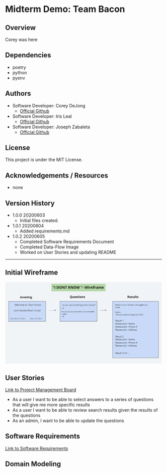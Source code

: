 # Midterm Demo: Team Bacon
 
## Overview  
  Corey was here
  
## Dependencies  
- poetry  
- python  
- pyenv  

## Authors  
- Software Developer: Corey DeJong
    - [Official Github](https://github.com/CoreyDeJong)  
- Software Developer: Iris Leal
    - [Official Github](https://github.com/ilealm)  
- Software Developer: Joseph Zabaleta
  - [Official Github](https://github.com/joseph-zabaleta)  

## License  
This project is under the MIT License.

## Acknowledgements / Resources  
- none

## Version History  
- 1.0.0 20200603
    - Initial files created. 
- 1.0.1 20200604  
    - Added requirements.md  
- 1.0.2 20200605  
    - Completed Software Requirements Document  
    - Completed Data-Flow Image  
    - Worked on User Stories and updating README

---

## Initial Wireframe  
![wireframe](assets/wireframe.png)

## User Stories 
[Link to Project Management Board](https://trello.com/b/wWMxIXzY/i-dont-know)  

- As a user I want to be able to select answers to a series of questions that will give me more specific results
- As a user I want to be able to review search results given the results of the questions
- As an admin, I want to be able to update the questions


## Software Requirements  
[Link to Software Requirements](requirements.md)

## Domain Modeling  
